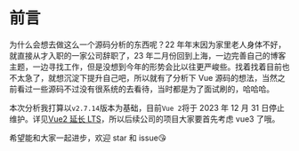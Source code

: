 # 前言

为什么会想去做这么一个源码分析的东西呢？22 年年末因为家里老人身体不好，就直接从才入职的一家公司辞职了，23 年二月份回到上海，一边完善自己的博客主题，一边寻找工作，但是没想到今年的形势会比以往更严峻些。找着找着目前也不太急了，就想沉淀下提升自己吧，所以就有了分析下 Vue 源码的想法，当然之前看过一些源码不过没有很系统的去看待，当时都是为了面试刷的，哈哈哈。

本次分析我打算以`v2.7.14`版本为基础，目前`Vue 2`将于 2023 年 12 月 31 日停止维护。详见[Vue2 延长 LTS](https://v2.vuejs.org/lts/)，所以后续公司的项目大家要首先考虑 vue3 了哦。

希望能和大家一起进步，欢迎 star 和 issue😘

